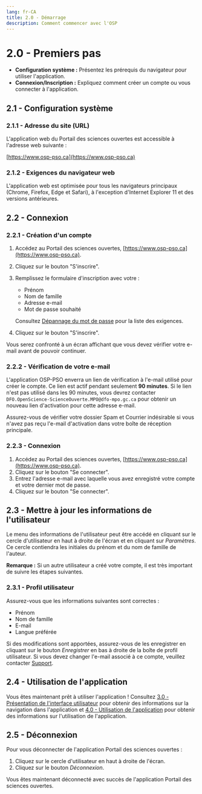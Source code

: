 ```yaml
---
lang: fr-CA
title: 2.0 - Démarrage
description: Comment commencer avec l'OSP 
---
```

# 2.0 - Premiers pas

- **Configuration système :** Présentez les prérequis du navigateur pour utiliser l'application.
- **Connexion/Inscription :** Expliquez comment créer un compte ou vous connecter à l'application.

## 2.1 - Configuration système

### 2.1.1 - Adresse du site (URL)
L'application web du Portail des sciences ouvertes est accessible à l'adresse web suivante :

[https://www.osp-pso.ca](https://www.osp-pso.ca)

### 2.1.2 - Exigences du navigateur web
L'application web est optimisée pour tous les navigateurs principaux (Chrome, Firefox, Edge et Safari), à l'exception d'Internet Explorer 11 et des versions antérieures.

## 2.2 - Connexion

### 2.2.1 - Création d'un compte
1. Accédez au Portail des sciences ouvertes, [https://www.osp-pso.ca](https://www.osp-pso.ca).
2. Cliquez sur le bouton "S'inscrire".
3. Remplissez le formulaire d'inscription avec votre :
   - Prénom
   - Nom de famille
   - Adresse e-mail
   - Mot de passe souhaité

   Consultez [Dépannage du mot de passe](/troubleshooting.html#_7-1-1-Password) pour la liste des exigences.

4. Cliquez sur le bouton "S'inscrire".

Vous serez confronté à un écran affichant que vous devez vérifier votre e-mail avant de pouvoir continuer.

### 2.2.2 - Vérification de votre e-mail
L'application OSP-PSO enverra un lien de vérification à l'e-mail utilisé pour créer le compte. Ce lien est actif pendant seulement **90 minutes**. Si le lien n'est pas utilisé dans les 90 minutes, vous devrez contacter `DFO.OpenScience-ScienceOuverte.MPO@dfo-mpo.gc.ca` pour obtenir un nouveau lien d'activation pour cette adresse e-mail.

Assurez-vous de vérifier votre dossier Spam et Courrier indésirable si vous n'avez pas reçu l'e-mail d'activation dans votre boîte de réception principale.

### 2.2.3 - Connexion
1. Accédez au Portail des sciences ouvertes, [https://www.osp-pso.ca](https://www.osp-pso.ca).
2. Cliquez sur le bouton "Se connecter".
3. Entrez l'adresse e-mail avec laquelle vous avez enregistré votre compte et votre dernier mot de passe.
4. Cliquez sur le bouton "Se connecter".

## 2.3 - Mettre à jour les informations de l'utilisateur
Le menu des informations de l'utilisateur peut être accédé en cliquant sur le cercle d'utilisateur en haut à droite de l'écran et en cliquant sur *Paramètres*. Ce cercle contiendra les initiales du prénom et du nom de famille de l'auteur.

**Remarque :** Si un autre utilisateur a créé votre compte, il est très important de suivre les étapes suivantes.

### 2.3.1 - Profil utilisateur
Assurez-vous que les informations suivantes sont correctes :
- Prénom
- Nom de famille
- E-mail
- Langue préférée

Si des modifications sont apportées, assurez-vous de les enregistrer en cliquant sur le bouton *Enregistrer* en bas à droite de la boîte de profil utilisateur. Si vous devez changer l'e-mail associé à ce compte, veuillez contacter [Support](mailto:DFO.OpenScience-ScienceOuverte.MPO@dfo-mpo.gc.ca).

## 2.4 - Utilisation de l'application
Vous êtes maintenant prêt à utiliser l'application ! Consultez [3.0 - Présentation de l'interface utilisateur](/guide/user-interface-overview.html) pour obtenir des informations sur la navigation dans l'application et [4.0 - Utilisation de l'application](/guide/using-the-application.html) pour obtenir des informations sur l'utilisation de l'application.

## 2.5 - Déconnexion
Pour vous déconnecter de l'application Portail des sciences ouvertes :
1. Cliquez sur le cercle d'utilisateur en haut à droite de l'écran.
2. Cliquez sur le bouton *Déconnexion*.

Vous êtes maintenant déconnecté avec succès de l'application Portail des sciences ouvertes.

